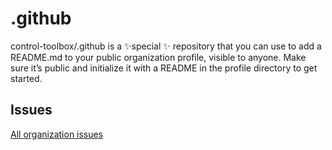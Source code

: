 # .github

control-toolbox/.github is a ✨special ✨ repository that you can use to add a README.md to your public organization profile, visible to anyone. Make sure it’s public and initialize it with a README in the profile directory to get started.

## Issues

[All organization issues](https://github.com/issues?q=is%3Aopen+is%3Aissue+user%3Acontrol-toolbox+archived%3Afalse+)
